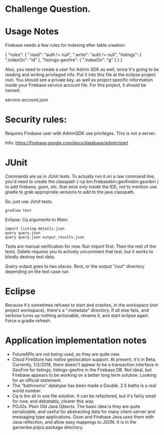 # Challenge Question.

# Usage Notes
Firebase needs a few rules for indexing after table creation:

{
  "rules": {
    ".read": "auth != null",
    ".write": "auth != null",
    "listings": {
      ".indexOn": "id"
    },
    "listings-geofire": {
      ".indexOn": "g"
    }
  }
}

Also, you need to create a user for Admin SDK as well, since it's going to be
reading and writing privileged info. Put it into this file at the eclipse
project root. You should see a private key, as well as project specific
information inside your Firebase service account file. For this project,
it should be named:

service-account.json

# Security rules:
Requires Firebase user with AdminSDK use privileges. This is not a server.


Info:
  https://firebase.google.com/docs/database/admin/start

# JUnit
Commands are as in JUnit tests. To actually run it on a raw command line, you'd
need to create the classpath (-cp bin:firebasebin:geofirebin:gsonbin ) to add
firebase, gson, etc. that exist only inside the IDE, not to mention use gradle
to grab appropriate versions to add to the java classpath.

So, just use JUnit tests.

	gradlew test

Eclipse:
	Cq arguments to Main:

	import listing-details.json
	query query.json
	query query.json output_results.json

Tests are manual verification for now. Run import first.
Then the rest of the tests. Delete requires you to actively uncomment
that test, but it works to blindly destroy test data.

Query output goes to two places. Root, or the output "<ROOT>/out"
directory depending on the test case run.

# Eclipse
Because it's sometimes refuses to start and crashes, in the workspace
(not project workspace), there's a ".metadata" directory. If all else fails, and
verbose turns up nothing actionable, rename it, and start eclipse again. Force a
gradle refresh.

# Application implementation notes
- FutureAPIs are not being used, as they are quite new.
- Cloud FireStore has *native* geolocation support. At present, it's in Beta.
  Currently, 1/2/2018, there doesn't appear to be a transaction interface
  in GeoFire for listings, listings-geofire in the Firebase DB. Not ideal,
  but Firebase appears to be working on a better long term solution. Looking
  for an official statement.
- The "bathrooms" datatype has been made a Double. 2.5 baths is a real world
  number.
- Cq is the all in one file solution. It can be refactored, but it's fairly small
  for now, and debatably, clearer this way.
- POJOs. Plain Old Java Ojbects. The basic idea is they are quite serializable,
  and useful for abstracting data for many client-server and messaging type
  applications. Gson and Firebase Java uses them with Java reflection, and allow
  easy mappings to JSON. It is in the garnerlee.pojos package directory.
